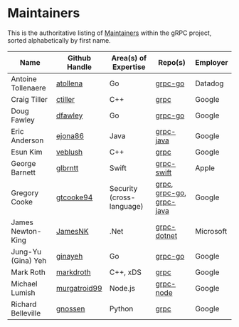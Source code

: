 # Maintainers

This is the authoritative listing of
[Maintainers](../contributor_ladder.md#maintainer) within the gRPC project,
sorted alphabetically by first name.


| Name | Github Handle | Area(s) of Expertise | Repo(s) | Employer | 
|--|--|--|--|--|
| Antoine Tollenaere | [atollena](https://github.com/atollena) | Go | [grpc-go](https://github.com/grpc/grpc-go) | Datadog |
| Craig Tiller | [ctiller](https://github.com/ctiller) | C++ | [grpc](https://github.com/grpc/grpc) | Google |
| Doug Fawley | [dfawley](https://github.com/dfawley) | Go | [grpc-go](https://github.com/grpc/grpc-go) | Google |
| Eric Anderson | [ejona86](https://github.com/ejona86) | Java | [grpc-java](https://github.com/grpc/grpc-java) | Google |
| Esun Kim | [veblush](https://github.com/veblush) | C++ | [grpc](https://github.com/grpc/grpc) | Google |
| George Barnett | [glbrntt](https://github.com/glbrntt) | Swift | [grpc-swift](https://github.com/grpc/grpc-swift) | Apple |
| Gregory Cooke | [gtcooke94](https://github.com/gtcooke94) | Security (cross-language) | [grpc](https://github.com/grpc/grpc), [grpc-go](https://github.com/grpc/grpc-go), [grpc-java](https://github.com/grpc/grpc-java) | Google | 
| James Newton-King | [JamesNK](https://github.com/JamesNK) | .Net | [grpc-dotnet](https://github.com/grpc/grpc-dotnet) | Microsoft |
| Jung-Yu (Gina) Yeh | [ginayeh](https://github.com/ginayeh) | Go | [grpc-go](https://github.com/grpc/grpc-go) | Google |
| Mark Roth | [markdroth](https://github.com/markdroth) | C++, xDS | [grpc](https://github.com/grpc/grpc) | Google |
| Michael Lumish | [murgatroid99](https://github.com/murgatroid99) | Node.js | [grpc-node](https://github.com/grpc/grpc-node) | Google | 
| Richard Belleville | [gnossen](https://github.com/gnossen) | Python | [grpc](https://github.com/grpc/grpc) | Google |
